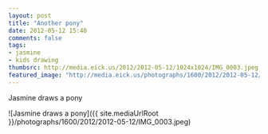 ```yaml
---
layout: post
title: "Another pony"
date: 2012-05-12 15:40
comments: false
tags: 
- jasmine
- kids drawing
thumbsrc: http://media.eick.us/2012/2012-05-12/1024x1024/IMG_0003.jpeg
featured_image: "http://media.eick.us/photographs/1600/2012/2012-05-12/IMG_0003.jpeg"
---
```

Jasmine draws a pony




![Jasmine draws a pony]({{ site.mediaUrlRoot }}/photographs/1600/2012/2012-05-12/IMG_0003.jpeg)
